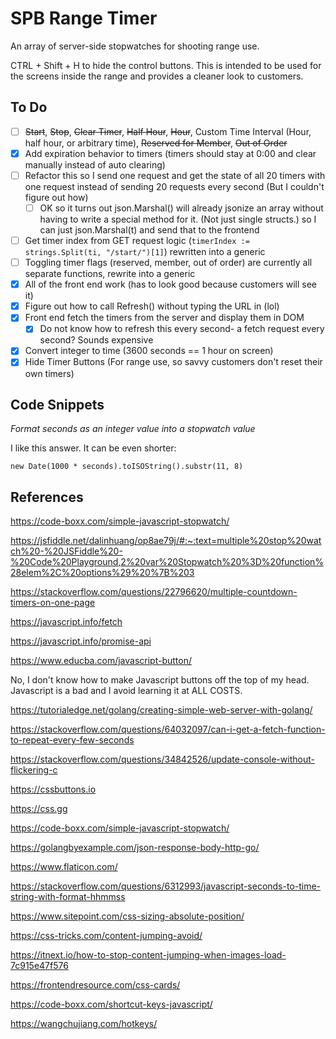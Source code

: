 # SPB Range Timer

An array of server-side stopwatches for shooting range use.

CTRL + Shift + H to hide the control buttons. This is intended to be used for the screens inside the range and provides a cleaner look to customers.

## To Do

- [ ] ~~Start~~, ~~Stop~~, ~~Clear Timer~~, ~~Half Hour~~, ~~Hour~~, Custom Time Interval (Hour, half hour, or arbitrary time), ~~Reserved for Member~~, ~~Out of Order~~
- [x] Add expiration behavior to timers (timers should stay at 0:00 and clear manually instead of auto clearing)
- [ ] Refactor this so I send one request and get the state of all 20 timers with one request instead of sending 20 requests every second (But I couldn't figure out how)
  - [ ] OK so it turns out json.Marshal() will already jsonize an array without having to write a special method for it. (Not just single structs.) so I can just json.Marshal(t) and send that to the frontend
- [ ] Get timer index from GET request logic (`timerIndex := strings.Split(ti, "/start/")[1]`) rewritten into a generic
- [ ] Toggling timer flags (reserved, member, out of order) are currently all separate functions, rewrite into a generic
- [x] All of the front end work (has to look good because customers will see it)
- [x] Figure out how to call Refresh() without typing the URL in (lol)
- [x] Front end fetch the timers from the server and display them in DOM
  - [x] Do not know how to refresh this every second- a fetch request every second? Sounds expensive
- [x] Convert integer to time (3600 seconds == 1 hour on screen)
- [x] Hide Timer Buttons (For range use, so savvy customers don't reset their own timers)

## Code Snippets

*Format seconds as an integer value into a stopwatch value*

I like this answer. It can be even shorter: 
```
new Date(1000 * seconds).toISOString().substr(11, 8)
```

## References

https://code-boxx.com/simple-javascript-stopwatch/

https://jsfiddle.net/dalinhuang/op8ae79j/#:~:text=multiple%20stop%20watch%20-%20JSFiddle%20-%20Code%20Playground,2%20var%20Stopwatch%20%3D%20function%28elem%2C%20options%29%20%7B%203

https://stackoverflow.com/questions/22796620/multiple-countdown-timers-on-one-page

https://javascript.info/fetch

https://javascript.info/promise-api

https://www.educba.com/javascript-button/ 

No, I don't know how to make Javascript buttons off the top of my head. Javascript is a bad and I avoid learning it at ALL COSTS.

https://tutorialedge.net/golang/creating-simple-web-server-with-golang/

https://stackoverflow.com/questions/64032097/can-i-get-a-fetch-function-to-repeat-every-few-seconds

https://stackoverflow.com/questions/34842526/update-console-without-flickering-c

https://cssbuttons.io

https://css.gg

https://code-boxx.com/simple-javascript-stopwatch/

https://golangbyexample.com/json-response-body-http-go/

https://www.flaticon.com/

https://stackoverflow.com/questions/6312993/javascript-seconds-to-time-string-with-format-hhmmss

https://www.sitepoint.com/css-sizing-absolute-position/

https://css-tricks.com/content-jumping-avoid/

https://itnext.io/how-to-stop-content-jumping-when-images-load-7c915e47f576

https://frontendresource.com/css-cards/

https://code-boxx.com/shortcut-keys-javascript/

https://wangchujiang.com/hotkeys/